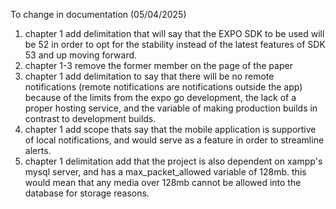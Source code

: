 To change in documentation (05/04/2025)

1. chapter 1 add delimitation that will say that the EXPO SDK to be used will be 52 in order to opt for the stability instead of the latest features of SDK 53 and up moving forward.
2. chapter 1-3 remove the former member on the page of the paper
3. chapter 1 add delimitation to say that there will be no remote notifications (remote notifications are notifications outside the app) because of the limits from the expo go development, the lack of a proper hosting service, and the variable of making production builds in contrast to development builds.
4. chapter 1 add scope thats say that the mobile application is supportive of local notifications, and would serve as a feature in order to streamline alerts.
5. chapter 1 delimitation add that the project is also dependent on xampp's mysql server, and has a max_packet_allowed variable of 128mb. this would mean that any media over 128mb cannot be allowed into the database for storage reasons.
